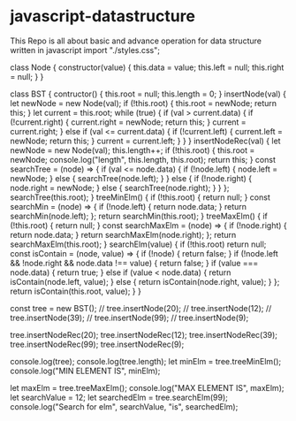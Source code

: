 # javascript-datastructure
This Repo is all about basic and advance operation for data structure written in javascript
import "./styles.css";

class Node {
  constructor(value) {
    this.data = value;
    this.left = null;
    this.right = null;
  }
}

class BST {
  contructor() {
    this.root = null;
    this.length = 0;
  }
  insertNode(val) {
    let newNode = new Node(val);
    if (!this.root) {
      this.root = newNode;
      return this;
    }
    let current = this.root;
    while (true) {
      if (val > current.data) {
        if (!current.right) {
          current.right = newNode;
          return this;
        }
        current = current.right;
      } else if (val <= current.data) {
        if (!current.left) {
          current.left = newNode;
          return this;
        }
        current = current.left;
      }
    }
  }
  insertNodeRec(val) {
    let newNode = new Node(val);
    this.length++;
    if (!this.root) {
      this.root = newNode;
      console.log("length", this.length, this.root);
      return this;
    }
    const searchTree = (node) => {
      if (val <= node.data) {
        if (!node.left) {
          node.left = newNode;
        } else {
          searchTree(node.left);
        }
      } else {
        if (!node.right) {
          node.right = newNode;
        } else {
          searchTree(node.right);
        }
      }
    };
    searchTree(this.root);
  }
  treeMinElm() {
    if (!this.root) {
      return null;
    }
    const searchMin = (node) => {
      if (!node.left) {
        return node.data;
      }
      return searchMin(node.left);
    };
    return searchMin(this.root);
  }
  treeMaxElm() {
    if (!this.root) {
      return null;
    }
    const searchMaxElm = (node) => {
      if (!node.right) {
        return node.data;
      }
      return searchMaxElm(node.right);
    };
    return searchMaxElm(this.root);
  }
  searchElm(value) {
    if (!this.root) return null;
    const isContain = (node, value) => {
      if (!node) {
        return false;
      }
      if (!node.left && !node.right && node.data !== value) {
        return false;
      }
      if (value === node.data) {
        return true;
      } else if (value < node.data) {
        return isContain(node.left, value);
      } else {
        return isContain(node.right, value);
      }
    };
    return isContain(this.root, value);
  }
}

const tree = new BST();
// tree.insertNode(20);
// tree.insertNode(12);
// tree.insertNode(39);
// tree.insertNode(99);
// tree.insertNode(9);

tree.insertNodeRec(20);
tree.insertNodeRec(12);
tree.insertNodeRec(39);
tree.insertNodeRec(99);
tree.insertNodeRec(9);

console.log(tree);
console.log(tree.length);
let minElm = tree.treeMinElm();
console.log("MIN ELEMENT IS", minElm);

let maxElm = tree.treeMaxElm();
console.log("MAX ELEMENT IS", maxElm);
let searchValue = 12;
let searchedElm = tree.searchElm(99);
console.log("Search for elm", searchValue, "is", searchedElm);
  
